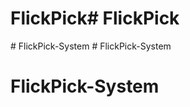 # FlickPick# FlickPick
#   F l i c k P i c k - S y s t e m  
 # FlickPick-System
# FlickPick-System

